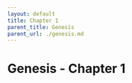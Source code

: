 ```yaml
---
layout: default
title: Chapter 1
parent_title: Genesis
parent_url: ./genesis.md
---
```


# Genesis - Chapter 1
